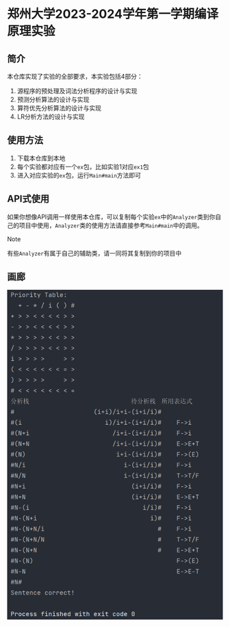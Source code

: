 # 郑州大学2023-2024学年第一学期编译原理实验

## 简介 

本仓库实现了实验的全部要求，本实验包括4部分：
1. 源程序的预处理及词法分析程序的设计与实现
2. 预测分析算法的设计与实现
3. 算符优先分析算法的设计与实现
4. LR分析方法的设计与实现

## 使用方法

1. 下载本仓库到本地
2. 每个实验都对应有一个`ex`包，比如实验1对应`ex1`包
3. 进入对应实验的`ex`包，运行`Main#main`方法即可

## API式使用

如果你想像API调用一样使用本仓库，可以复制每个实验`ex`中的`Analyzer`类到你自己的项目中使用，`Analyzer`类的使用方法请直接参考`Main#main`中的调用。

> [!NOTE]
> 有些`Analyzer`有属于自己的辅助类，请一同将其复制到你的项目中

## 画廊
![实验3](README_resources/ex3.png)

